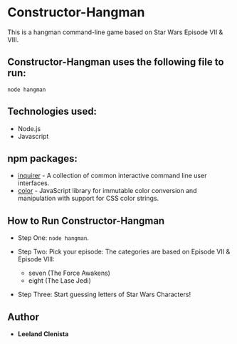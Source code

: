 # Constructor-Hangman
This is a hangman command-line game based on Star Wars Episode VII & VIII.

## Constructor-Hangman uses the following file to run:
```
node hangman
```

## Technologies used:

* Node.js
* Javascript

## npm packages: 
* [inquirer](https://www.npmjs.com/package/inquirer) - A collection of common interactive command line user interfaces.
* [color](https://www.npmjs.com/package/color) - JavaScript library for immutable color conversion and manipulation with support for CSS color strings.


## How to Run Constructor-Hangman

* Step One:  ```node hangman```.

* Step Two: Pick your episode:
	The categories are based on Episode VII & Episode VIII:  
	* seven (The Force Awakens)
	* eight (The Lase Jedi)

* Step Three: Start guessing letters of Star Wars Characters!


## Author
* **Leeland Clenista** 


